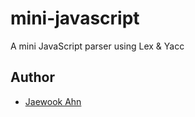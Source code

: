 # mini-javascript

A mini JavaScript parser using Lex & Yacc

## Author
- [Jaewook Ahn](https://github.com/Jaewoook)
